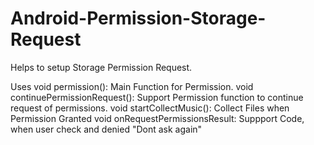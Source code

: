 # Android-Permission-Storage-Request

Helps to setup Storage Permission Request.

Uses
    void permission():                  Main Function for Permission.
    void continuePermissionRequest():   Support Permission function to continue request of permissions.
    void startCollectMusic():           Collect Files when Permission Granted
    void onRequestPermissionsResult:    Suppport Code, when user check and denied "Dont ask again"
